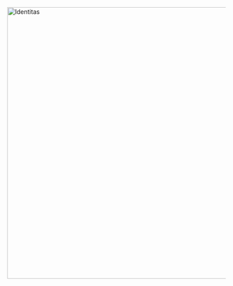<img width="626" alt="Identitas" src="https://user-images.githubusercontent.com/42485997/136495722-2b8e560b-5315-47e3-b73e-dae657cb72dc.png">
